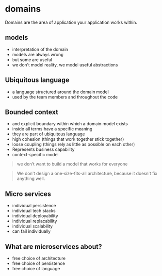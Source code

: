 # domains
Domains are the area of application your application works within.

## models
- interpretation of the domain
- models are always wrong
- but some are useful
- we don't model reality, we model useful abstractions

## Ubiquitous language
- a language structured around the domain model
- used by the team members and throughout the code

## Bounded context
- and explicit boundary within which a domain model exists
- inside all terms have a specific meaning
- they are part of ubiquitous language
- high cohesion (things that work together stick together)
- loose coupling (things rely as little as possible on each other)
- Represents business capability
- context-specific model

> we don't want to build a model that works for everyone

> We don't design a one-size-fits-all architecture, because it doesn't fix
> anything well.

## Micro services
- individual persistence
- individual tech stacks
- individual deployability
- individual replacability
- individual scalability
- can fail individually

## What are microservices about?
- free choice of architecture
- free choice of persistence
- free choice of language
